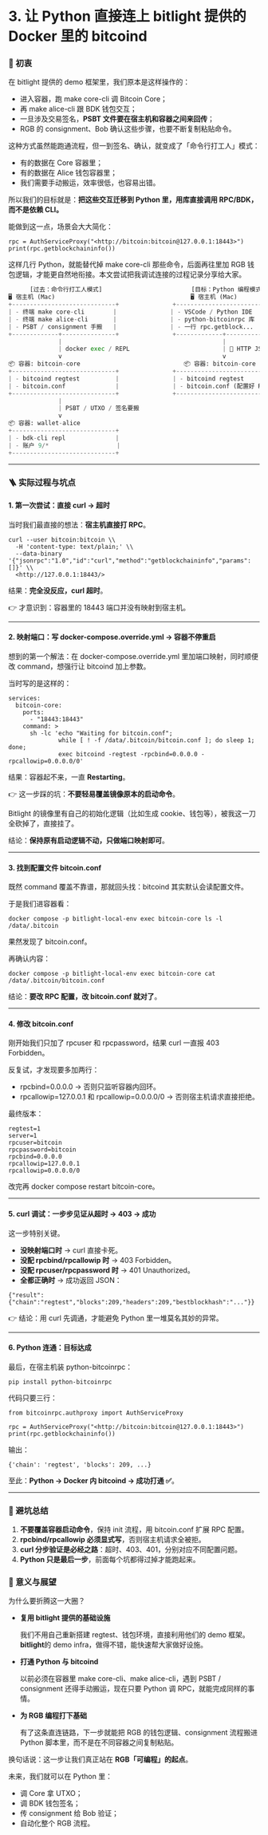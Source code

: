 # 3.  让 Python 直接连上 bitlight 提供的 Docker 里的 bitcoind

### **🎯 初衷**

在 bitlight 提供的 demo 框架里，我们原本是这样操作的：

* 进入容器，跑 make core-cli 调 Bitcoin Core；
* 再 make alice-cli 跟 BDK 钱包交互；
* 一旦涉及交易签名，**PSBT 文件要在宿主机和容器之间来回传**；
* RGB 的 consignment、Bob 确认这些步骤，也要不断复制粘贴命令。

这种方式虽然能跑通流程，但一到签名、确认，就变成了「命令行打工人」模式：

* 有的数据在 Core 容器里；
* 有的数据在 Alice 钱包容器里；
* 我们需要手动搬运，效率很低，也容易出错。

所以我们的目标就是：**把这些交互迁移到 Python 里，用库直接调用 RPC/BDK，而不是依赖 CLI。**

能做到这一点，场景会大大简化：

```
rpc = AuthServiceProxy("<http://bitcoin:bitcoin@127.0.0.1:18443>")
print(rpc.getblockchaininfo())
```

这样几行 Python，就能替代掉 make core-cli 那些命令，后面再往里加 RGB 钱包逻辑，才能更自然地衔接。本文尝试把我调试连接的过程记录分享给大家。

```python
      [过去：命令行打工人模式]                         [目标：Python 编程模式]
🖥️ 宿主机 (Mac)                                      🖥️ 宿主机 (Mac)
+-----------------------------+               +-----------------------------+
| - 终端 make core-cli        |               | - VSCode / Python IDE        |
| - 终端 make alice-cli       |               | - python-bitcoinrpc 库       |
| - PSBT / consignment 手搬   |               | - 一行 rpc.getblock...        |
+-------------+---------------+               +-------------+---------------+
              |                                             |
              | docker exec / REPL                          | 🔗 HTTP JSON-RPC
              v                                             v
📦 容器: bitcoin-core                             📦 容器: bitcoin-core
+-----------------------------+               +-----------------------------+
| - bitcoind regtest          |               | - bitcoind regtest          |
| - bitcoin.conf              |               | - bitcoin.conf (配置好 RPC)  |
+-----------------------------+               +-----------------------------+
              |                                             
              | PSBT / UTXO / 签名要搬                           
              v                                             
📦 容器: wallet-alice                                
+-----------------------------+               
| - bdk-cli repl              |               
| - 账户 9/*                   |               
+-----------------------------+               
```

***

### **🪜 实际过程与坑点**

#### **1. 第一次尝试：直接 curl → 超时**

当时我们最直接的想法：**宿主机直接打 RPC**。

```
curl --user bitcoin:bitcoin \\
  -H 'content-type: text/plain;' \\
  --data-binary '{"jsonrpc":"1.0","id":"curl","method":"getblockchaininfo","params":[]}' \\
  <http://127.0.0.1:18443/>
```

结果：**完全没反应，curl 超时**。

👉 才意识到：容器里的 18443 端口并没有映射到宿主机。

***

#### **2. 映射端口：写 docker-compose.override.yml → 容器不停重启**

想到的第一个解法：在 docker-compose.override.yml 里加端口映射，同时顺便改 command，想强行让 bitcoind 加上参数。

当时写的是这样的：

```
services:
  bitcoin-core:
    ports:
      - "18443:18443"
    command: >
      sh -lc 'echo "Waiting for bitcoin.conf";
              while [ ! -f /data/.bitcoin/bitcoin.conf ]; do sleep 1; done;
              exec bitcoind -regtest -rpcbind=0.0.0.0 -rpcallowip=0.0.0.0/0'
```

结果：容器起不来，一直 **Restarting**。

👉 这一步踩的坑：**不要轻易覆盖镜像原本的启动命令**。

Bitlight 的镜像里有自己的初始化逻辑（比如生成 cookie、钱包等），被我这一刀全砍掉了，直接挂了。

结论：**保持原有启动逻辑不动，只做端口映射即可**。

***

#### **3. 找到配置文件 bitcoin.conf**

既然 command 覆盖不靠谱，那就回头找：bitcoind 其实默认会读配置文件。

于是我们进容器看：

```
docker compose -p bitlight-local-env exec bitcoin-core ls -l /data/.bitcoin
```

果然发现了 bitcoin.conf。

再确认内容：

```
docker compose -p bitlight-local-env exec bitcoin-core cat /data/.bitcoin/bitcoin.conf
```

结论：**要改 RPC 配置，改 bitcoin.conf 就对了**。

***

#### **4. 修改 bitcoin.conf**

刚开始我们只加了 rpcuser 和 rpcpassword，结果 curl 一直报 403 Forbidden。

反复试，才发现要多加两行：

* rpcbind=0.0.0.0 → 否则只监听容器内回环。
* rpcallowip=127.0.0.1 和 rpcallowip=0.0.0.0/0 → 否则宿主机请求直接拒绝。

最终版本：

```
regtest=1
server=1
rpcuser=bitcoin
rpcpassword=bitcoin
rpcbind=0.0.0.0
rpcallowip=127.0.0.1
rpcallowip=0.0.0.0/0
```

改完再 docker compose restart bitcoin-core。

***

#### **5. curl 调试：一步步见证从超时 → 403 → 成功**

这一步特别关键。

* **没映射端口时** → curl 直接卡死。
* **没配 rpcbind/rpcallowip 时** → 403 Forbidden。
* **没配 rpcuser/rpcpassword 时** → 401 Unauthorized。
* **全都正确时** → 成功返回 JSON：

```
{"result":{"chain":"regtest","blocks":209,"headers":209,"bestblockhash":"..."}}
```

👉 结论：用 curl 先调通，才能避免 Python 里一堆莫名其妙的异常。

***

#### **6. Python 连通：目标达成**

最后，在宿主机装 python-bitcoinrpc：

```
pip install python-bitcoinrpc
```

代码只要三行：

```
from bitcoinrpc.authproxy import AuthServiceProxy

rpc = AuthServiceProxy("<http://bitcoin:bitcoin@127.0.0.1:18443>")
print(rpc.getblockchaininfo())
```

输出：

```
{'chain': 'regtest', 'blocks': 209, ...}
```

至此：**Python → Docker 内 bitcoind → 成功打通 ✅**。

***

### **📌 避坑总结**

1. **不要覆盖容器启动命令**，保持 init 流程，用 bitcoin.conf 扩展 RPC 配置。
2. **rpcbind/rpcallowip 必须显式写**，否则宿主机请求全被拒。
3. **curl 分步验证是必经之路**：超时、403、401，分别对应不同配置问题。
4. **Python 只是最后一步**，前面每个坑都得过掉才能跑起来。

### **🌈 意义与展望**

为什么要折腾这一大圈？

*   **复用 bitlight 提供的基础设施**

    我们不用自己重新搭建 regtest、钱包环境，直接利用他们的 demo 框架。**bitlight**的 demo infra，做得不错，能快速帮大家做好设施。
*   **打通 Python 与 bitcoind**

    以前必须在容器里 make core-cli、make alice-cli，遇到 PSBT / consignment 还得手动搬运，现在只要 Python 调 RPC，就能完成同样的事情。
*   **为 RGB 编程打下基础**

    有了这条直连链路，下一步就能把 RGB 的钱包逻辑、consignment 流程搬进 Python 脚本里，而不是在不同容器之间复制粘贴。

换句话说：这一步让我们真正站在 **RGB「可编程」的起点**。

未来，我们就可以在 Python 里：

* 调 Core 拿 UTXO；
* 调 BDK 钱包签名；
* 传 consignment 给 Bob 验证；
* 自动化整个 RGB 流程。
